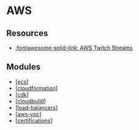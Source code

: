 AWS
===

Resources
---

- [:fontawesome-solid-link: AWS Twitch Streams
    ](https://aws.amazon.com/developer/community/live-video)

Modules
---

- [[ecs]]
- [[cloudformation]]
- [[cdk]]
- [[cloudbuild]]
- [[load-balancers]]
- [[aws-vpc]]
- [[certifications]]

[//begin]: # "Autogenerated link references for markdown compatibility"
[ecs]: ecs/ecs.md "ECS"
[cloudformation]: cloudformation/cloudformation.md "CloudFormation"
[cdk]: cdk/cdk.md "CDK"
[cloudbuild]: cloudbuild/cloudbuild.md "CloudBuild"
[load-balancers]: load-balancers/load-balancers.md "Load Balancers"
[aws-vpc]: vpc/aws-vpc.md "AWS VPC"
[certifications]: certifications/certifications.md "Certifications"
[//end]: # "Autogenerated link references"